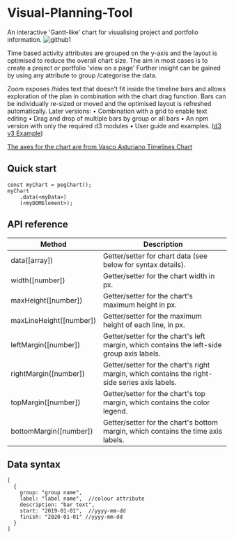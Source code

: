 # Visual-Planning-Tool
An interactive 'Gantt-like' chart for visualising project and portfolio information. 
![github1](https://user-images.githubusercontent.com/45569000/51021089-7124b280-1578-11e9-85eb-857bb31b560d.JPG)

Time based activity attributes are grouped on the y-axis and the layout is optimised to reduce the overall chart size.  The aim in most cases is to create a project or portfolio 'view on a page'
Further insight can be gained by using any attribute to group /categorise the data.

Zoom exposes /hides text that doesn't fit inside the timeline bars and allows exploration of the plan in combination with the chart drag function.  Bars can be individually re-sized or moved and the optimised layout is refreshed automatically. 
Later versions:
•	Combination with a grid to enable text editing
•	Drag and drop of multiple bars by group or all bars
•	An npm version with only the required d3 modules
•	User guide and examples. ([d3 v3 Example](http://www.buyingcircles.co.uk))

[The axes for the chart are from Vasco Asturiano Timelines Chart ](https://github.com/vasturiano/timelines-chart)

 ## Quick start
```
const myChart = pegChart();
myChart
    .data(<myData>)
    (<myDOMElement>);
``` 
## API reference

| Method                  | Description                                                                                   |
|-------------------------|-----------------------------------------------------------------------------------------------|
| data([array])           | Getter/setter for chart data (see below for syntax details).                                  |
| width([number])         | Getter/setter for the chart width in px.                                                      |
| maxHeight([number])     | Getter/setter for the chart's maximum height in px.                                           |
| maxLineHeight([number]) | Getter/setter for the maximum height of each line, in px.                                     |
| leftMargin([number])    | Getter/setter for the chart's left margin, which contains the left-side group axis labels.    |
| rightMargin([number])   | Getter/setter for the chart's right margin, which contains the right-side series axis labels. |
| topMargin([number])     | Getter/setter for the chart's top margin, which contains the color legend.                    |
| bottomMargin([number])  | Getter/setter for the chart's bottom margin, which contains the time axis labels.             |

## Data syntax
```
[
  {
    group: "group name",
    label: "label name",  //colour attribute
    description: "bar text",
    start: "2019-01-01",  //yyyy-mm-dd
    finish: "2020-01-01" //yyyy-mm-dd
  }
]
```
